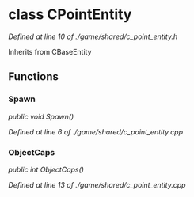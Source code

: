 # class CPointEntity

*Defined at line 10 of ./game/shared/c_point_entity.h*

Inherits from CBaseEntity



## Functions

### Spawn

*public void Spawn()*

*Defined at line 6 of ./game/shared/c_point_entity.cpp*

### ObjectCaps

*public int ObjectCaps()*

*Defined at line 13 of ./game/shared/c_point_entity.cpp*



